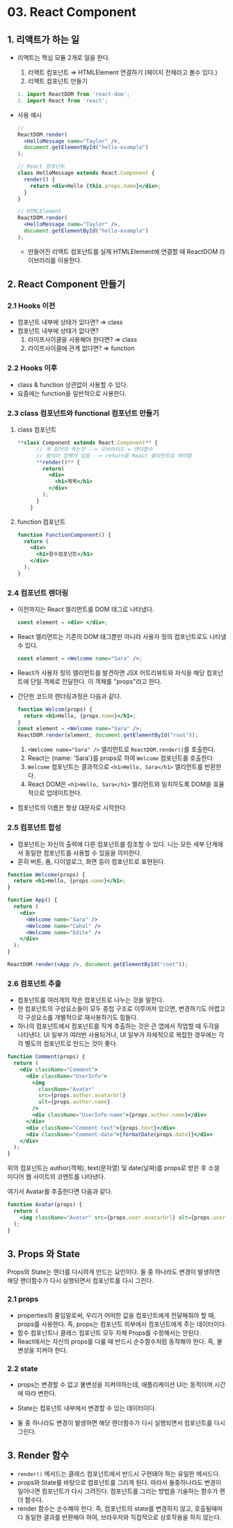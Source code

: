 # 03. React Component

## 1. 리액트가 하는 일

- 리액트는 핵심 모듈 2개로 일을 한다.

  1. 리액트 컴포넌트 ⇒ HTMLElement 연결하기 (페이지 전체라고 볼수 있다.)
  2. 리액트 컴포넌트 만들기

  ```jsx
  1. import ReactDOM from 'react-dom';
  2. import React from 'react';
  ```

- 사용 예시

  ```jsx
  //
  ReactDOM.render(
    <HelloMessage name="Taylor" />,
    document.getElementById("hello-example")
  );
  ```

  ```jsx
  // React 컴포넌트
  class HelloMessage extends React.Component {
    render() {
      return <div>Hello {this.props.name}</div>;
    }
  }

  // HTMLElement
  ReactDOM.render(
    <HelloMessage name="Taylor" />,
    document.getElementById("hello-example")
  );
  ```

  - 만들어진 리액트 컴포넌트를 실제 HTMLElement에 연결할 때 ReactDOM 라이브러리를 이용한다.

## 2. React Component 만들기

### 2.1 Hooks 이전

- 컴포넌트 내부에 상태가 있다면? ⇒ class
- 컴포넌트 내부에 상태가 없다면?
  1. 라이프사이클을 사용해야 한다면? ⇒ class
  2. 라이프사이클에 관계 없다면? ⇒ function

### 2.2 Hooks 이후

- class & function 상관없이 사용할 수 있다.
- 요즘에는 function을 일반적으로 사용한다.

### 2.3 class 컴포넌트와 functional 컴포넌트 만들기

1. class 컴포넌트

   ```jsx
   **class Component extends React.Component** {
         // 꼭 있어야 하는것 --> 오버라이드 = 렌더함수
         // 형식이 정해져 있음 --> return을 React 앨리먼트로 해야함
         **render()** {
           return(
             <div>
               <h1>제목</h1>
             </div>
           );
         }
       }
   ```

2. function 컴포넌트

   ```jsx
   function FunctionComponent() {
     return (
       <div>
         <h1>함수컴포넌트</h1>
       </div>
     );
   }
   ```

### 2.4 컴포넌트 렌더링

- 이전까지는 React 엘리먼트를 DOM 태그로 나타냈다.

  ```jsx
  const element = <div> </div>;
  ```

- React 엘리먼트는 기존의 DOM 태그뿐만 아니라 사용자 정의 컴포넌트로도 나타낼 수 있다.

  ```jsx
  const element = <Welcome name="Sara" />;
  ```

- React가 사용자 정의 엘리먼트를 발견하면 JSX 어트리뷰트와 자식을 해당 컴포넌트에 단일 객체로 전달한다. 이 객체를 "props"라고 한다.

- 간단한 코드의 렌더링과정은 다음과 같다.

  ```jsx
  function Welcom(props) {
    return <h1>Hello, {props.name}</h1>;
  }
  const element = <Welcome name="Sara" />;
  ReactDOM.render(element, document.getElementById("root"));
  ```

  1. `<Welcome name="Sara" />` 엘리먼트로 `ReactDOM.render()`를 호출한다.
  2. React는 {name: 'Sara'}를 props로 하여 `Welcome` 컴포넌트를 호출한다.
  3. `Welcome` 컴포넌트는 결과적으로 `<h1>Hello, Sara</h1>` 엘리먼트를 반환한다.
  4. React DOM은 `<h1>Hello, Sara</h1>` 엘리먼트와 일치하도록 DOM을 효율적으로 업데이트한다.

- 컴포넌트의 이름은 항상 대문자로 시작한다.

### 2.5 컴포넌트 합성

- 컴포넌트는 자신의 출력에 다른 컴포넌트를 참조할 수 있다. 니는 모든 세부 단계에서 동일한 컴포넌트를 사용할 수 있음을 의미한다.
- 흔히 버튼, 폼, 다이얼로그, 화면 등이 컴포넌트로 표현된다.

```jsx
function Welcome(props) {
  return <h1>Hello, {props.name}</h1>;
}

function App() {
  return (
    <div>
      <Welcome name="Sara" />
      <Welcome name="Cahal" />
      <Welcome name="Edite" />
    </div>
  );
}

ReactDOM.render(<App />, document.getElementById("root"));
```

### 2.6 컴포넌트 추출

- 컴포넌트를 여러개의 작은 컴포넌트로 나누는 것을 말한다.
- 한 컴포넌트의 구성요소들이 모두 중첩 구조로 이루어져 있으면, 변경하기도 어렵고 각 구성요소를 개별적으로 재사용하기도 힘들다.
- 하나의 컴포넌트에서 컴포넌트를 작게 추출하는 것은 큰 앱에서 작업할 때 두각을 나타낸다. UI 일부가 여러번 사용되거나, UI 일부가 자체적으로 복잡한 경우에는 각각 별도의 컴포넌트로 만드는 것이 좋다.

```jsx
function Comment(props) {
  return (
    <div className="Comment">
      <div className="UserInfo">
        <img
          className="Avatar"
          src={props.author.avatarUrl}
          alt={props.author.name}
        />
        <div className="UserInfo-name">{props.author.name}</div>
      </div>
      <div className="Comment-text">{props.text}</div>
      <div className="Comment-date">{formatDate(props.date)}</div>
    </div>
  );
}
```

위의 컴포넌트는 author(객체), text(문자열) 및 date(날짜)를 props로 받은 후 소셜 미디어 웹 사이트의 코멘트를 나타낸다.

여기서 Avatar를 추출한다면 다음과 같다.

```jsx
function Avatar(props) {
  return (
    <img className="Avatar" src={props.user.avatarUrl} alt={props.user.name} />
  );
}
```

## 3. Props 와 State

Props와 State는 렌더를 다시하게 만드는 요인이다. 둘 중 하나라도 변경이 발생하면 해당 랜더함수가 다시 실행되면서 컴포넌트를 다시 그린다.

### 2.1 props

- properties의 줄임말로써, 우리가 어떠한 값을 컴포넌트에게 전달해줘야 할 때, props를 사용한다. 즉, props는 컴포넌트 외부에서 컴포넌트에게 주는 데이터이다.
- 함수 컴포넌트나 클래스 컴포넌트 모두 자체 Props를 수정해서는 안된다.
- React에서는 자신의 props를 다룰 때 반드시 순수함수처럼 동작해야 한다. 즉, 불변성을 지켜야 한다.

### 2.2 state

- props는 변경할 수 없고 불변성을 지켜야하는데, 애플리케이션 UI는 동적이며 시간에 따라 변한다.

- State는 컴포넌트 내부에서 변경할 수 있는 데이터이다.

- 둘 중 하나라도 변경이 발생하면 해당 랜더함수가 다시 실행되면서 컴포넌트를 다시 그린다.

## 3. Render 함수

- `render()` 메서드는 클래스 컴포넌트에서 반드시 구현돼야 하는 유일한 메서드다.
- props와 State를 바탕으로 컴포넌트를 그리게 된다. 따라서 둘중하나라도 변경이 일어나면 컴포넌트가 다시 그려진다. 컴포넌트를 그리는 방법을 기술하는 함수가 랜더 함수다.
- render 함수는 순수해야 한다. 즉, 컴포넌트의 state를 변경하지 않고, 호출될때마다 동일한 결과를 반환해야 하여, 브라우저와 직접적으로 상호작용을 하지 않는다.
